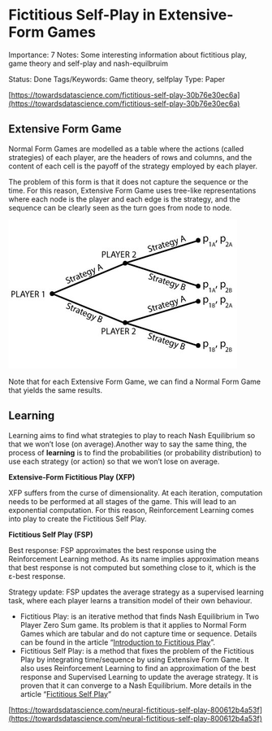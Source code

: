 # Fictitious Self-Play in Extensive-Form Games

Importance: 7
Notes: Some interesting information about fictitious play, game theory and self-play and nash-equilbruim


Status: Done
Tags/Keywords: Game theory, selfplay
Type: Paper

[https://towardsdatascience.com/fictitious-self-play-30b76e30ec6a](https://towardsdatascience.com/fictitious-self-play-30b76e30ec6a)

## **Extensive Form Game**

Normal Form Games are modelled as a table where the actions (called strategies) of each player, are the headers of rows and columns, and the content of each cell is the payoff of the strategy employed by each player.

The problem of this form is that it does not capture the sequence or the time. For this reason, Extensive Form Game uses tree-like representations where each node is the player and each edge is the strategy, and the sequence can be clearly seen as the turn goes from node to node.

![Untitled](Fictitious%20Self-Play%20in%20Extensive-Form%20Games%201188ddc52e81487bb07f46be0151e54e/Untitled.png)

Note that for each Extensive Form Game, we can find a Normal Form Game that yields the same results.

## **Learning**

Learning aims to find what strategies to play to reach Nash Equilibrium so that we won’t lose (on average).Another way to say the same thing, the process of **learning** is to find the probabilities (or probability distribution) to use each strategy (or action) so that we won’t lose on average.

**Extensive-Form Fictitious Play (XFP)**

XFP suffers from the curse of dimensionality. At each iteration, computation needs to be performed at all stages of the game. This will lead to an exponential computation.
For this reason, Reinforcement Learning comes into play to create the Fictitious Self Play.

**Fictitious Self Play (FSP)**

Best response: FSP approximates the best response using the Reinforcement Learning method. As its name implies approximation means that best response is not computed but something close to it, which is the ε-best response.

Strategy update: FSP updates the average strategy as a supervised learning task, where each player learns a transition model of their own behaviour.

- Fictitious Play: is an iterative method that finds Nash Equilibrium in Two Player Zero Sum game. Its problem is that it applies to Normal Form Games which are tabular and do not capture time or sequence. Details can be found in the article “[Introduction to Fictitious Play](https://towardsdatascience.com/introduction-to-fictitious-play-12a8bc4ed1bb)”.
- Fictitious Self Play: is a method that fixes the problem of the Fictitious Play by integrating time/sequence by using Extensive Form Game. It also uses Reinforcement Learning to find an approximation of the best response and Supervised Learning to update the average strategy. It is proven that it can converge to a Nash Equilibrium. More details in the article “[Fictitious Self Play](https://towardsdatascience.com/fictitious-self-play-30b76e30ec6a)”

[https://towardsdatascience.com/neural-fictitious-self-play-800612b4a53f](https://towardsdatascience.com/neural-fictitious-self-play-800612b4a53f)